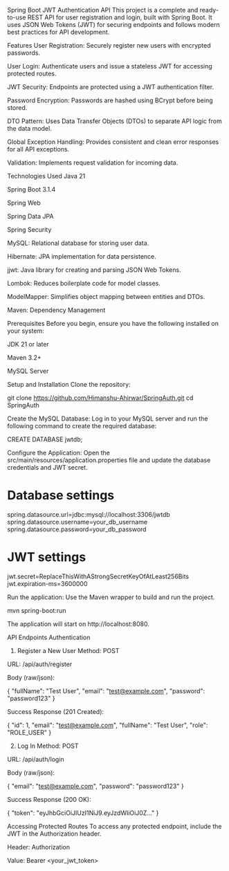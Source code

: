 Spring Boot JWT Authentication API
This project is a complete and ready-to-use REST API for user registration and login, built with Spring Boot. It uses JSON Web Tokens (JWT) for securing endpoints and follows modern best practices for API development.

Features
User Registration: Securely register new users with encrypted passwords.

User Login: Authenticate users and issue a stateless JWT for accessing protected routes.

JWT Security: Endpoints are protected using a JWT authentication filter.

Password Encryption: Passwords are hashed using BCrypt before being stored.

DTO Pattern: Uses Data Transfer Objects (DTOs) to separate API logic from the data model.

Global Exception Handling: Provides consistent and clean error responses for all API exceptions.

Validation: Implements request validation for incoming data.

Technologies Used
Java 21

Spring Boot 3.1.4

Spring Web

Spring Data JPA

Spring Security

MySQL: Relational database for storing user data.

Hibernate: JPA implementation for data persistence.

jjwt: Java library for creating and parsing JSON Web Tokens.

Lombok: Reduces boilerplate code for model classes.

ModelMapper: Simplifies object mapping between entities and DTOs.

Maven: Dependency Management

Prerequisites
Before you begin, ensure you have the following installed on your system:

JDK 21 or later

Maven 3.2+

MySQL Server

Setup and Installation
Clone the repository:

git clone https://github.com/Himanshu-Ahirwar/SpringAuth.git
cd SpringAuth

Create the MySQL Database:
Log in to your MySQL server and run the following command to create the required database:

CREATE DATABASE jwtdb;

Configure the Application:
Open the src/main/resources/application.properties file and update the database credentials and JWT secret.

# Database settings
spring.datasource.url=jdbc:mysql://localhost:3306/jwtdb
spring.datasource.username=your_db_username
spring.datasource.password=your_db_password

# JWT settings
jwt.secret=ReplaceThisWithAStrongSecretKeyOfAtLeast256Bits
jwt.expiration-ms=3600000

Run the application:
Use the Maven wrapper to build and run the project.

mvn spring-boot:run

The application will start on http://localhost:8080.

API Endpoints
Authentication
1. Register a New User
Method: POST

URL: /api/auth/register

Body (raw/json):

{
  "fullName": "Test User",
  "email": "test@example.com",
  "password": "password123"
}

Success Response (201 Created):

{
    "id": 1,
    "email": "test@example.com",
    "fullName": "Test User",
    "role": "ROLE_USER"
}

2. Log In
Method: POST

URL: /api/auth/login

Body (raw/json):

{
  "email": "test@example.com",
  "password": "password123"
}

Success Response (200 OK):

{
    "token": "eyJhbGciOiJIUzI1NiJ9.eyJzdWIiOiJ0Z..."
}

Accessing Protected Routes
To access any protected endpoint, include the JWT in the Authorization header.

Header: Authorization

Value: Bearer <your_jwt_token>
